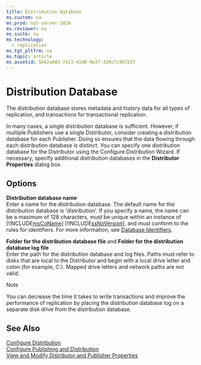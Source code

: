 ```yaml
---
title: Distribution Database
ms.custom: na
ms.prod: sql-server-2016
ms.reviewer: na
ms.suite: na
ms.technology: 
  - replication
ms.tgt_pltfrm: na
ms.topic: article
ms.assetid: 5b42a083-7a11-41d8-9e3f-320c7c907237
---
```

# Distribution Database
  The distribution database stores metadata and history data for all types of replication, and transactions for transactional replication.  
  
 In many cases, a single distribution database is sufficient. However, if multiple Publishers use a single Distributor, consider creating a distribution database for each Publisher. Doing so ensures that the data flowing through each distribution database is distinct. You can specify one distribution database for the Distributor using the Configure Distribution Wizard. If necessary, specify additional distribution databases in the **Distributor Properties** dialog box.  
  
## Options  
 **Distribution database name**  
 Enter a name for the distribution database. The default name for the distribution database is 'distribution'. If you specify a name, the name can be a maximum of 128 characters, must be unique within an instance of [!INCLUDE[msCoName](../../Token\Other/msCoName_md.md)] [!INCLUDE[ssNoVersion](../../Token\Other/ssNoVersion_md.md)], and must conform to the rules for identifiers. For more information, see [Database Identifiers](../../Topics\TopicNameNotContainA/Database-Identifiers.md).  
  
 **Folder for the distribution database file** and **Folder for the distribution database log file**  
 Enter the path for the distribution database and log files. Paths must refer to disks that are local to the Distributor and begin with a local drive letter and colon \(for example, C:\). Mapped drive letters and network paths are not valid.  
  
> [!NOTE]  
>  You can decrease the time it takes to write transactions and improve the performance of replication by placing the distribution database log on a separate disk drive from the distribution database.  
  
## See Also  
 [Configure Distribution](../../Topics\TopicNameNotContainA/Configure-Distribution.md)   
 [Configure Publishing and Distribution](../../Topics\TopicNameNotContainA/Configure-Publishing-and-Distribution.md)   
 [View and Modify Distributor and Publisher Properties](../../Topics\TopicNameNotContainA/View-and-Modify-Distributor-and-Publisher-Properties.md)  
  
  